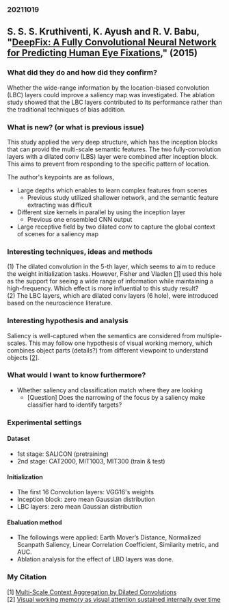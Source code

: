 ### 20211019

## S. S. S. Kruthiventi, K. Ayush and R. V. Babu, "[DeepFix: A Fully Convolutional Neural Network for Predicting Human Eye Fixations](https://ieeexplore.ieee.org/document/7937829)," (2015)

### What did they do and how did they confirm?<br>
 Whether the wide-range information by the location-biased convolution (LBC) layers could improve a saliency map was investigated.
 The ablation study showed that the LBC layers contributed to its performance rather than the traditional techniques of bias addition.

### What is new? (or what is previous issue)<br>
 This study applied the very deep structure, which has the inception blocks that can provid the multi-scale semantic features.
 The two fully-convolution layers with a dilated conv (LBS) layer were combined after inception block.
 This aims to prevent from responding to the specific pattern of location. <br>
 
   The author's keypoints are as follows,
 
   - Large depths which enables to learn complex features from scenes
     - Previous study utilized shallower network, and the semantic feature extracting was difficult<br>
   - Different size kernels in parallel by using the inception layer<br>
     - Previous one ensembled CNN output
   - Large receptive field by two dilated conv to capture the global context of scenes for a saliency map<br>

### Interesting techniques, ideas and methods<br>
 (1) The dilated convolution in the 5-th layer, which seems to aim to reduce the weight initialization tasks.
 However, Fisher and Vladlen [[1]](https://arxiv.org/abs/1511.07122v3) used this hole as the support for seeing a wide range of information while maintaining a high-frequency.
 Which effect is more influential to this study result?<br>
 (2) The LBC layers, which are dilated conv layers (6 hole), were introduced based on the neuroscience literature.
     

### Interesting hypothesis and analysis<br>
 Saliency is well-captured when the semantics are considered from multiple-scales.
 This may follow one hypothesis of visual working memory, which combines object parts (details?) from different viewpoint to understand objects [[2]](https://pubmed.ncbi.nlm.nih.gov/21295047/).

### What would I want to know furthermore?<br>
  - Whether saliency and classification match where they are looking
    - [Question] Does the narrowing of the focus by a saliency make classifier hard to identify targets?

### Experimental settings
#### Dataset<br>
  - 1st stage: SALICON (pretraining)
  - 2nd stage: CAT2000, MIT1003, MIT300 (train & test)
 
#### Initialization<br>
  - The first 16 Convolution layers: VGG16's weights
  - Inception block: zero mean Gaussian distribution
  - LBC layers: zero mean Gaussian distribution

#### Ebaluation method<br>
 - The followings were applied: Earth Mover’s Distance, Normalized Scanpath Saliency, Linear Correlation Coefficient, Similarity metric, and AUC.
 - Ablation analysis for the effect of LBD layers was done.
 

### My Citation<br>
  [1] [Multi-Scale Context Aggregation by Dilated Convolutions](https://arxiv.org/abs/1511.07122v3)<br>
  [2] [Visual working memory as visual attention sustained internally over time](https://pubmed.ncbi.nlm.nih.gov/21295047/)<br>
